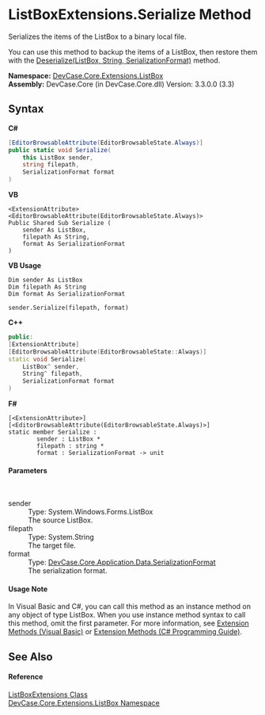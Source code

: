 # ListBoxExtensions.Serialize Method 
 

Serializes the items of the ListBox to a binary local file. 

 You can use this method to backup the items of a ListBox, then restore them with the <a href="M_DevCase_Core_Extensions_ListBox_ListBoxExtensions_Deserialize">Deserialize(ListBox, String, SerializationFormat)</a> method.

**Namespace:**&nbsp;<a href="N_DevCase_Core_Extensions_ListBox">DevCase.Core.Extensions.ListBox</a><br />**Assembly:**&nbsp;DevCase.Core (in DevCase.Core.dll) Version: 3.3.0.0 (3.3)

## Syntax

**C#**<br />
``` C#
[EditorBrowsableAttribute(EditorBrowsableState.Always)]
public static void Serialize(
	this ListBox sender,
	string filepath,
	SerializationFormat format
)
```

**VB**<br />
``` VB
<ExtensionAttribute>
<EditorBrowsableAttribute(EditorBrowsableState.Always)>
Public Shared Sub Serialize ( 
	sender As ListBox,
	filepath As String,
	format As SerializationFormat
)
```

**VB Usage**<br />
``` VB Usage
Dim sender As ListBox
Dim filepath As String
Dim format As SerializationFormat

sender.Serialize(filepath, format)
```

**C++**<br />
``` C++
public:
[ExtensionAttribute]
[EditorBrowsableAttribute(EditorBrowsableState::Always)]
static void Serialize(
	ListBox^ sender, 
	String^ filepath, 
	SerializationFormat format
)
```

**F#**<br />
``` F#
[<ExtensionAttribute>]
[<EditorBrowsableAttribute(EditorBrowsableState.Always)>]
static member Serialize : 
        sender : ListBox * 
        filepath : string * 
        format : SerializationFormat -> unit 

```


#### Parameters
&nbsp;<dl><dt>sender</dt><dd>Type: System.Windows.Forms.ListBox<br />The source ListBox.</dd><dt>filepath</dt><dd>Type: System.String<br />The target file.</dd><dt>format</dt><dd>Type: <a href="T_DevCase_Core_Application_Data_SerializationFormat">DevCase.Core.Application.Data.SerializationFormat</a><br />The serialization format.</dd></dl>

#### Usage Note
In Visual Basic and C#, you can call this method as an instance method on any object of type ListBox. When you use instance method syntax to call this method, omit the first parameter. For more information, see <a href="https://docs.microsoft.com/dotnet/visual-basic/programming-guide/language-features/procedures/extension-methods">Extension Methods (Visual Basic)</a> or <a href="https://docs.microsoft.com/dotnet/csharp/programming-guide/classes-and-structs/extension-methods">Extension Methods (C# Programming Guide)</a>.

## See Also


#### Reference
<a href="T_DevCase_Core_Extensions_ListBox_ListBoxExtensions">ListBoxExtensions Class</a><br /><a href="N_DevCase_Core_Extensions_ListBox">DevCase.Core.Extensions.ListBox Namespace</a><br />